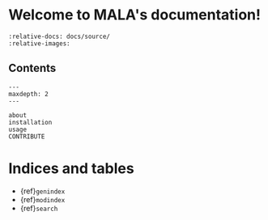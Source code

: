 # Welcome to MALA's documentation!

```{include} ../../README.md
:relative-docs: docs/source/
:relative-images:
```
## Contents

```{toctree}
---
maxdepth: 2
---

about
installation
usage
CONTRIBUTE
```

# Indices and tables

* {ref}`genindex`
* {ref}`modindex`
* {ref}`search`
